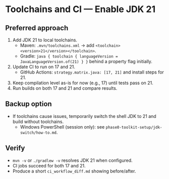 # Toolchains and CI — Enable JDK 21

## Preferred approach
1. Add JDK 21 to local toolchains.
   - Maven: `.mvn/toolchains.xml` → add `<toolchain><version>21</version></toolchain>`.
   - Gradle: `java { toolchain { languageVersion = JavaLanguageVersion.of(21) } }` behind a property flag initially.
2. Update CI to run on 17 and 21.
   - GitHub Actions: `strategy.matrix.java: [17, 21]` and install steps for 21.
3. Keep compilation level as-is for now (e.g., 17) until tests pass on 21.
4. Run builds on both 17 and 21 and compare results.

## Backup option
- If toolchains cause issues, temporarily switch the shell JDK to 21 and build without toolchains.
  - Windows PowerShell (session only): see `phase0-toolkit-setup/jdk-switch/how-to.md`.

## Verify
- `mvn -v` or `./gradlew -v` resolves JDK 21 when configured.
- CI jobs succeed for both 17 and 21.
- Produce a short `ci_workflow_diff.md` showing before/after.
